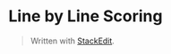 # Line by Line Scoring




> Written with [StackEdit](https://stackedit.io/).
<!--stackedit_data:
eyJoaXN0b3J5IjpbMTQ4MTM2ODc3MV19
-->